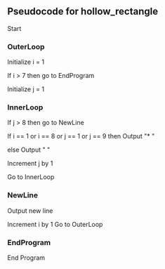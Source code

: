 ## Pseudocode for hollow_rectangle

Start

### OuterLoop
Initialize i = 1

If i > 7 then go to EndProgram

Initialize j = 1

### InnerLoop
If j > 8 then go to NewLine

If i == 1 or i == 8 or j == 1 or j == 9 then
    Output "* "
    
else
    Output "  "

Increment j by 1

Go to InnerLoop

### NewLine
Output new line

Increment i by 1
Go to OuterLoop

### EndProgram
End Program
